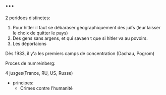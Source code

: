 # ...

2 peridoes distinctes:

1) Pour hitler il faut se débaraser géographiquement des juifs (leur laisser le choix de quitter le pays)
2) Des gens sans argens, et qui savaen t que si hitler va au povoirs.
3) Les déportaions

Dès 1933, il y'a les premiers camps de concentration (Dachau, Pogrom)



Proces de numreinberg:

4 jusges(France, RU, US, Russe)
- principes:
    - Crimes contre l'humanité

